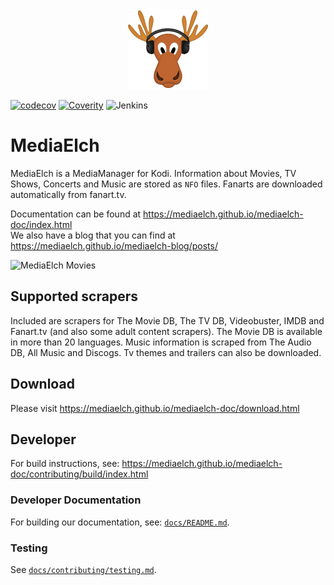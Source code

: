 <div align="center">
	<img alt="MediaElch Logo" src="data/img/MediaElch.png" />
</div>

[![codecov](https://codecov.io/gh/Komet/MediaElch/branch/master/graph/badge.svg)](https://codecov.io/gh/Komet/MediaElch)
[![Coverity](https://img.shields.io/coverity/scan/19171.svg)](https://scan.coverity.com/projects/komet-mediaelch)
![Jenkins](https://jenkins.ameyering.de/buildStatus/icon?job=bugwelle%2FMediaElch%2Fmaster)

# MediaElch

MediaElch is a MediaManager for Kodi. Information about Movies, TV Shows, Concerts and Music are stored as `NFO` files.
Fanarts are downloaded automatically from fanart.tv.

Documentation can be found at <https://mediaelch.github.io/mediaelch-doc/index.html>  
We also have a blog that you can find at <https://mediaelch.github.io/mediaelch-blog/posts/>

![MediaElch Movies](https://mediaelch.github.io/mediaelch-doc/_images/movie-main.png)

## Supported scrapers

Included are scrapers for The Movie DB, The TV DB, Videobuster, IMDB and Fanart.tv (and also some adult content scrapers).
The Movie DB is available in more than 20 languages.
Music information is scraped from The Audio DB, All Music and Discogs.
Tv themes and trailers can also be downloaded.


## Download

Please visit https://mediaelch.github.io/mediaelch-doc/download.html


## Developer
For build instructions, see: https://mediaelch.github.io/mediaelch-doc/contributing/build/index.html

### Developer Documentation
For building our documentation, see: [`docs/README.md`](docs/README.md).

### Testing
See [`docs/contributing/testing.md`](./docs/contributing/testing.md).
